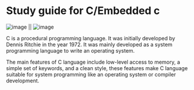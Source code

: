 # Study guide for C/Embedded c 

![image](https://github.com/Himanshukohale22/C-Embedded-C/assets/114358863/a529b1ce-1142-4684-b4b7-dfe88f0e97fd)  ||  ![image](https://github.com/Himanshukohale22/C-Embedded-C/assets/114358863/b58ed7d4-f040-408b-ac7a-c79a628fd4db)





C is a procedural programming language. It was initially developed by Dennis Ritchie in the year 1972. It was mainly developed as a system programming language to write an operating system.

The main features of C language include low-level access to memory, a simple set of keywords, and a clean style, these features make C language suitable for system programming like an operating system or compiler development.
